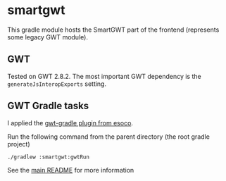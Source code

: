# smartgwt

This gradle module hosts the SmartGWT part of the frontend (represents some legacy GWT module).

## GWT

Tested on GWT 2.8.2. The most important GWT dependency is the `generateJsInteropExports` setting.

## GWT Gradle tasks

I applied the [gwt-gradle plugin from esoco][1]. 

Run the following command from the parent directory (the root gradle project)

```
./gradlew :smartgwt:gwtRun
```

See the [main README](../README.md) for more information

[1]: https://github.com/esoco/gwt-gradle-plugin